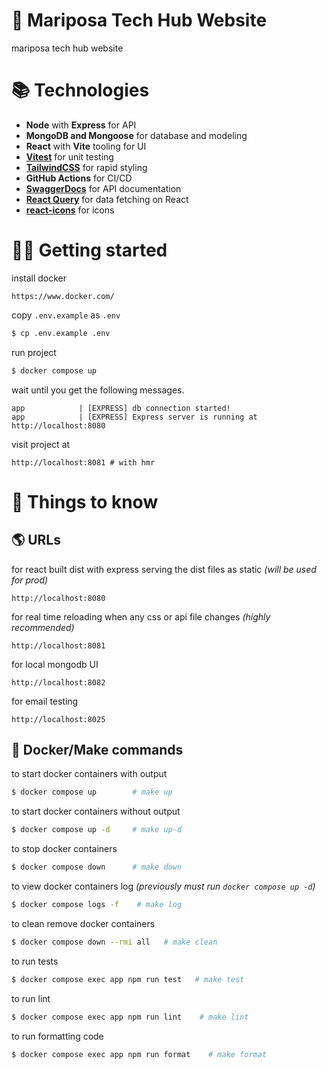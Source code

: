 # 🦋 Mariposa Tech Hub Website

mariposa tech hub website

# 📚 Technologies

- **Node** with **Express** for API
- **MongoDB and Mongoose** for database and modeling
- **React** with **Vite** tooling for UI
- **[Vitest](https://vitest.dev/)** for unit testing
- **[TailwindCSS](https://tailwindcss.com/)** for rapid styling
- **GitHub Actions** for CI/CD
- **[SwaggerDocs](https://github.com/brikev/express-jsdoc-swagger)** for API documentation
- **[React Query](https://react-query-v3.tanstack.com/)** for data fetching on React
- **[react-icons](https://react-icons.github.io/react-icons/)** for icons

# 👨‍💻 Getting started

install docker

```
https://www.docker.com/
```

copy `.env.example` as `.env`

```bash
$ cp .env.example .env
```

run project

```bash
$ docker compose up
```

wait until you get the following messages.

```
app            | [EXPRESS] db connection started!
app            | [EXPRESS] Express server is running at http://localhost:8080
```

visit project at

```
http://localhost:8081 # with hmr
```

# 🙋️ Things to know

## 🌎 URLs
for react built dist with express serving the dist files as static *(will be used for prod)*

```
http://localhost:8080
```

for real time reloading  when any css or api file changes *(highly recommended)*

```
http://localhost:8081
```

for local mongodb UI

```
http://localhost:8082
```

for email testing

```
http://localhost:8025
```

## 🐳 Docker/Make commands

to start docker containers with output

```bash
$ docker compose up        # make up
```

to start docker containers without output

```bash
$ docker compose up -d     # make up-d
```

to stop docker containers

```bash
$ docker compose down      # make down
```

to view docker containers log *(previously must run `docker compose up -d`)*

```bash
$ docker compose logs -f    # make log
```

to clean remove docker containers

```bash
$ docker compose down --rmi all   # make clean
```

to run tests

```bash
$ docker compose exec app npm run test   # make test
```

to run lint

```bash
$ docker compose exec app npm run lint    # make lint
```

to run formatting code

```bash
$ docker compose exec app npm run format    # make format
```
